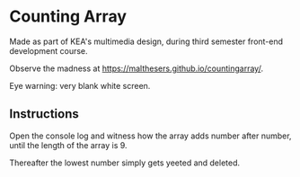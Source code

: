 # Counting Array

Made as part of KEA's multimedia design, during third semester front-end development course.

Observe the madness at https://malthesers.github.io/countingarray/.

Eye warning: very blank white screen.

## Instructions
Open the console log and witness how the array adds number after number, until the length of the array is 9.

Thereafter the lowest number simply gets yeeted and deleted.
